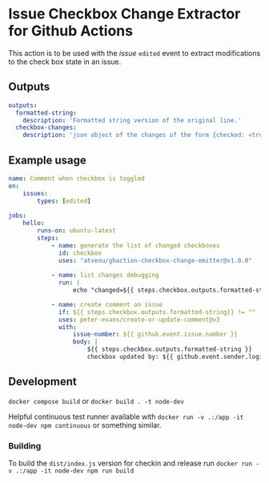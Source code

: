 # Issue Checkbox Change Extractor for Github Actions

This action is to be used with the _issue_ `edited` event to extract modifications to the check box state in an issue.  

## Outputs

```yaml
outputs:
  formatted-string: 
    description: 'Formatted string version of the original line.'
  checkbox-changes:
    description: 'json object of the changes of the form {checked: <true | false>, text: "<the text next to the checkbox>"}'
```
## Example usage

```yaml
name: Comment when checkbox is toggled
on:
    issues:
        types: [edited]
  
jobs:
    hello:
        runs-on: ubuntu-latest
        steps:
            - name: generate the list of changed checkboxes
              id: checkbox
              uses: "atvenu/ghaction-checkbox-change-emitter@v1.0.0"
              
            - name: list changes debugging
              run: |
                  echo "changed=${{ steps.checkbox.outputs.formatted-string }}"

            - name: create comment on issue
              if: ${{ steps.checkbox.outputs.formatted-string}} != ""
              uses: peter-evans/create-or-update-comment@v3
              with:
                  issue-number: ${{ github.event.issue.number }}
                  body: |
                      ${{ steps.checkbox.outputs.formatted-string }}
                      checkbox updated by: ${{ github.event.sender.login }}
```

## Development

`docker compose build` or `docker build . -t node-dev`

Helpful continuous test runner available with `docker run -v .:/app -it node-dev npm continuous` or something similar.

### Building

To build the `dist/index.js` version for checkin and release run `docker run -v .:/app -it node-dev npm run build`